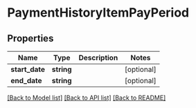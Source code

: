 # PaymentHistoryItemPayPeriod

## Properties
Name | Type | Description | Notes
------------ | ------------- | ------------- | -------------
**start_date** | **string** |  | [optional] 
**end_date** | **string** |  | [optional] 

[[Back to Model list]](../README.md#documentation-for-models) [[Back to API list]](../README.md#documentation-for-api-endpoints) [[Back to README]](../README.md)


